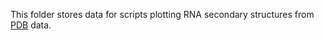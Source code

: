 This folder stores data for scripts plotting RNA secondary structures from [PDB](https://www.rcsb.org/) data.
